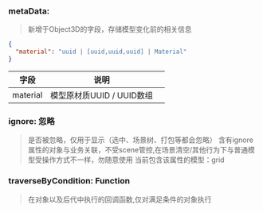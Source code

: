 ### metaData: 
> 新增于Object3D的字段，存储模型变化前的相关信息

```json
{
  "material": "uuid | [uuid,uuid,uuid] | Material"
}
```

| 字段       | 说明                 |   |
|----------|--------------------|---|
| material | 模型原材质UUID / UUID数组 |   |

### ignore: 忽略
> 是否被忽略，仅用于显示（选中、场景树、打包等都会忽略）
> 含有ignore属性的对象与业务关联，不受scene管控,在场景清空/其他行为下与普通模型受操作方式不一样，勿随意使用
> 当前包含该属性的模型：grid

### traverseByCondition: Function
> 在对象以及后代中执行的回调函数,仅对满足条件的对象执行